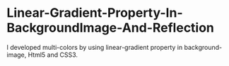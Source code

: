 # Linear-Gradient-Property-In-BackgroundImage-And-Reflection
I developed multi-colors by using linear-gradient property in background-image, Html5 and CSS3.

